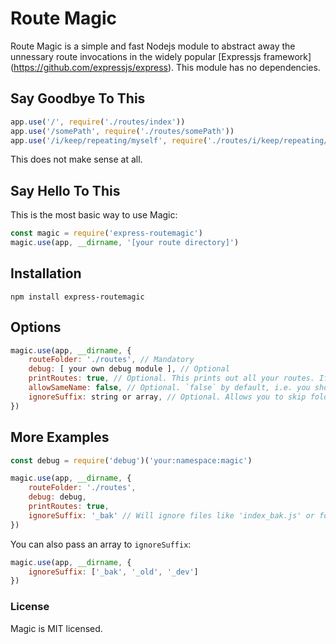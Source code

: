 # Route Magic

Route Magic is a simple and fast Nodejs module to abstract away the unnessary route invocations in the widely popular [Expressjs framework] (https://github.com/expressjs/express). This module has no dependencies.

## Say Goodbye To This

```js
app.use('/', require('./routes/index'))
app.use('/somePath', require('./routes/somePath'))
app.use('/i/keep/repeating/myself', require('./routes/i/keep/repeating/myself'))
```

This does not make sense at all.

## Say Hello To This

This is the most basic way to use Magic:

```js
const magic = require('express-routemagic')
magic.use(app, __dirname, '[your route directory]')
```

## Installation

```
npm install express-routemagic
```

## Options

```js
magic.use(app, __dirname, {
    routeFolder: './routes', // Mandatory
    debug: [ your own debug module ], // Optional
    printRoutes: true, // Optional. This prints out all your routes. If no debug module is passed, it uses console.log by default
    allowSameName: false, // Optional. `false` by default, i.e. you should not have a `foo.js` and a folder named `foo` sitting at the same level. That's poor organisation.
    ignoreSuffix: string or array, // Optional. Allows you to skip folders or files with a suffix.
})
```

## More Examples

```js
const debug = require('debug')('your:namespace:magic')

magic.use(app, __dirname, {
    routeFolder: './routes', 
    debug: debug,
    printRoutes: true, 
    ignoreSuffix: '_bak' // Will ignore files like 'index_bak.js' or folders like 'api_v1_bak'.
})
```

You can also pass an array to `ignoreSuffix`:

```js
magic.use(app, __dirname, {
    ignoreSuffix: ['_bak', '_old', '_dev']
})
```

### License

Magic is MIT licensed.
